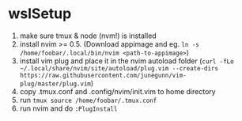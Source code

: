 # wslSetup



1. make sure tmux & node (nvm!) is installed
2. install nvim >= 0.5. (Download appimage and eg. `ln -s /home/foobar/.local/bin/nvim <path-to-appimage>`) 
3. install vim plug and place it in the nvim autoload folder (`curl -fLo ~/.local/share/nvim/site/autoload/plug.vim --create-dirs https://raw.githubusercontent.com/junegunn/vim-plug/master/plug.vim`)
4. copy .tmux.conf and .config/nvim/init.vim to home directory
5. run `tmux source /home/foobar/.tmux.conf`
6. run nvim and do `:PlugInstall`
